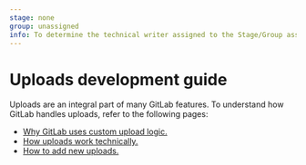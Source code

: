 ```yaml
---
stage: none
group: unassigned
info: To determine the technical writer assigned to the Stage/Group associated with this page, see https://about.gitlab.com/handbook/engineering/ux/technical-writing/#assignments
---
```


# Uploads development guide

Uploads are an integral part of many GitLab features. To understand how GitLab handles uploads, refer to
the following pages:

- [Why GitLab uses custom upload logic.](background.md)
- [How uploads work technically.](implementation.md)
- [How to add new uploads.](working_with_uploads.md)
